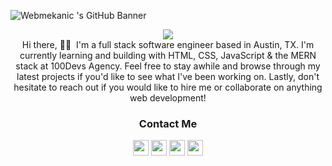![Webmekanic
's GitHub Banner](./images/myBanner.png)

<p align="center">
    <img src="https://readme-typing-svg.herokuapp.com?size=35&duration=5500&color=164C78&vCenter=true&center=true&width=460&lines=I'm+David+Aniebo;Software+Engineer">
<br>
Hi there, 👋🏽&nbsp I'm a full stack software engineer based in Austin, TX. I'm currently learning and building with HTML, CSS, JavaScript & the MERN stack at 100Devs Agency. Feel free to stay awhile and browse through my latest projects if you'd like to see what I've been working on. Lastly, don't hesitate to reach out if you would like to hire me or collaborate on anything web development! 
</p>

<!-- SOCIALS -->
<h3 align="center">Contact Me</h3>
  <p align="center">
    <a href="https://twitter.com/webmekanic_"><img src="https://img.shields.io/badge/Twitter-164C78?&style=plastic&logo=twitter&logoColor=white" height=25></a>
    <a href="https://www.codewars.com/users/Webmekanic"><img src="https://img.shields.io/badge/Codewars-164C78?style=plastic&logo=Codewars&logoColor=white" height=25></a>
    <a href="mailto:aniebovictor001@gmail.com"><img src="https://img.shields.io/badge/Email-164C78?style=plastic&logo=gmail&logoColor=white" height=25></a>
    <a href="https://www.linkedin.com/in/david-aniebo/"><img src="https://img.shields.io/badge/LinkedIn-164C78?style=plastic&logo=linkedin&logoColor=white" height=25></a>
  </p>
  
 <!-- Stats -->
<div align="center">
 
</div>
</br>




